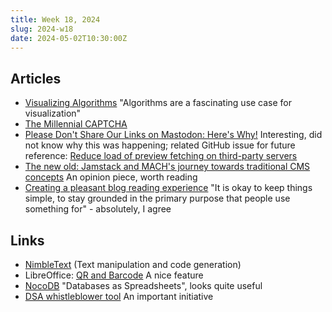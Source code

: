 ```yaml
---
title: Week 18, 2024
slug: 2024-w18
date: 2024-05-02T10:30:00Z
---
```


## Articles

- [Visualizing Algorithms](https://bost.ocks.org/mike/algorithms/)
  "Algorithms are a fascinating use case for visualization"
- [The Millennial CAPTCHA](https://www.mcsweeneys.net/articles/the-millennial-captcha)
- [Please Don't Share Our Links on Mastodon: Here's Why!](https://news.itsfoss.com/mastodon-link-problem/)
  Interesting, did not know why this was happening; related GitHub issue for future reference: [Reduce load of preview fetching on third-party servers](https://github.com/mastodon/mastodon/issues/23662)
- [The new old: Jamstack and MACH's journey towards traditional CMS concepts](https://dri.es/the-new-old-jamstack-and-mach-journey-towards-traditional-cms-concepts)
  An opinion piece, worth reading
- [Creating a pleasant blog reading experience](https://www.markpitblado.me/blog/creating-a-pleasant-blog-reading-experience)
  "It is okay to keep things simple, to stay grounded in the primary purpose that people use something for" - absolutely, I agree

## Links

- [NimbleText](https://nimbletext.com/live) (Text manipulation and code generation)
- LibreOffice: [QR and Barcode](https://help.libreoffice.org/latest/en-US/text/shared/01/qrcode.html)
  A nice feature
- [NocoDB](https://nocodb.com)
  "Databases as Spreadsheets", looks quite useful
- [DSA whistleblower tool](https://digital-services-act-whistleblower.integrityline.app/)
  An important initiative
